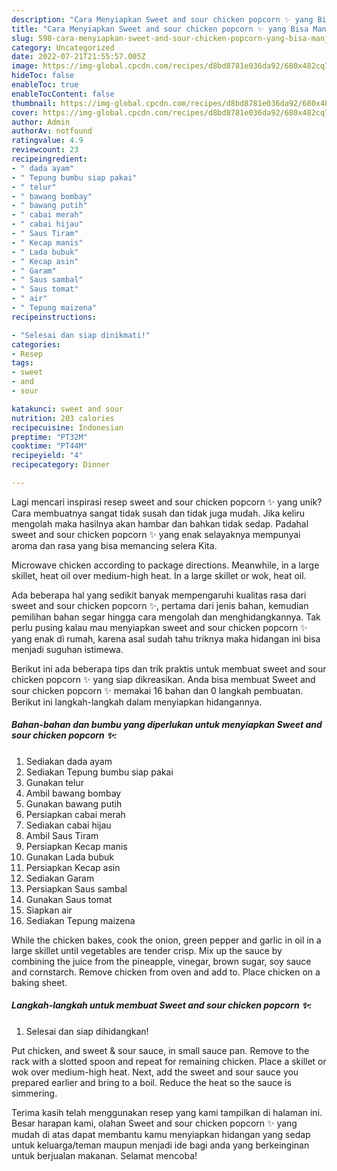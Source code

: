 ```yaml
---
description: "Cara Menyiapkan Sweet and sour chicken popcorn ✨ yang Bisa Manjain Lidah"
title: "Cara Menyiapkan Sweet and sour chicken popcorn ✨ yang Bisa Manjain Lidah"
slug: 598-cara-menyiapkan-sweet-and-sour-chicken-popcorn-yang-bisa-manjain-lidah
category: Uncategorized
date: 2022-07-21T21:55:57.005Z
image: https://img-global.cpcdn.com/recipes/d8bd8781e036da92/680x482cq70/sweet-and-sour-chicken-popcorn-foto-resep-utama.jpg
hideToc: false
enableToc: true
enableTocContent: false
thumbnail: https://img-global.cpcdn.com/recipes/d8bd8781e036da92/680x482cq70/sweet-and-sour-chicken-popcorn-foto-resep-utama.jpg
cover: https://img-global.cpcdn.com/recipes/d8bd8781e036da92/680x482cq70/sweet-and-sour-chicken-popcorn-foto-resep-utama.jpg
author: Admin
authorAv: notfound
ratingvalue: 4.9
reviewcount: 23
recipeingredient:
- " dada ayam"
- " Tepung bumbu siap pakai"
- " telur"
- " bawang bombay"
- " bawang putih"
- " cabai merah"
- " cabai hijau"
- " Saus Tiram"
- " Kecap manis"
- " Lada bubuk"
- " Kecap asin"
- " Garam"
- " Saus sambal"
- " Saus tomat"
- " air"
- " Tepung maizena"
recipeinstructions:

- "Selesai dan siap dinikmati!"
categories:
- Resep
tags:
- sweet
- and
- sour

katakunci: sweet and sour 
nutrition: 203 calories
recipecuisine: Indonesian
preptime: "PT32M"
cooktime: "PT44M"
recipeyield: "4"
recipecategory: Dinner

---
```





Lagi mencari inspirasi resep sweet and sour chicken popcorn ✨ yang unik? Cara membuatnya sangat tidak susah dan tidak juga mudah. Jika keliru mengolah maka hasilnya akan hambar dan bahkan tidak sedap. Padahal sweet and sour chicken popcorn ✨ yang enak selayaknya mempunyai aroma dan rasa yang bisa memancing selera Kita.





Microwave chicken according to package directions. Meanwhile, in a large skillet, heat oil over medium-high heat. In a large skillet or wok, heat oil.

Ada beberapa hal yang sedikit banyak mempengaruhi kualitas rasa dari sweet and sour chicken popcorn ✨, pertama dari jenis bahan, kemudian pemilihan bahan segar hingga cara mengolah dan menghidangkannya. Tak perlu pusing kalau mau menyiapkan sweet and sour chicken popcorn ✨ yang enak di rumah, karena asal sudah tahu triknya maka hidangan ini bisa menjadi suguhan istimewa.






Berikut ini ada beberapa tips dan trik praktis untuk membuat sweet and sour chicken popcorn ✨ yang siap dikreasikan. Anda bisa membuat Sweet and sour chicken popcorn ✨ memakai 16 bahan dan 0 langkah pembuatan. Berikut ini langkah-langkah dalam menyiapkan hidangannya.

<!--inarticleads1-->

##### Bahan-bahan dan bumbu yang diperlukan untuk menyiapkan Sweet and sour chicken popcorn ✨:

1. Sediakan  dada ayam
1. Sediakan  Tepung bumbu siap pakai
1. Gunakan  telur
1. Ambil  bawang bombay
1. Gunakan  bawang putih
1. Persiapkan  cabai merah
1. Sediakan  cabai hijau
1. Ambil  Saus Tiram
1. Persiapkan  Kecap manis
1. Gunakan  Lada bubuk
1. Persiapkan  Kecap asin
1. Sediakan  Garam
1. Persiapkan  Saus sambal
1. Gunakan  Saus tomat
1. Siapkan  air
1. Sediakan  Tepung maizena


While the chicken bakes, cook the onion, green pepper and garlic in oil in a large skillet until vegetables are tender crisp. Mix up the sauce by combining the juice from the pineapple, vinegar, brown sugar, soy sauce and cornstarch. Remove chicken from oven and add to. Place chicken on a baking sheet. 

<!--inarticleads2-->

##### Langkah-langkah untuk membuat Sweet and sour chicken popcorn ✨:


1. Selesai dan siap dihidangkan!

Put chicken, and sweet &amp; sour sauce, in small sauce pan. Remove to the rack with a slotted spoon and repeat for remaining chicken. Place a skillet or wok over medium-high heat. Next, add the sweet and sour sauce you prepared earlier and bring to a boil. Reduce the heat so the sauce is simmering. 

Terima kasih telah menggunakan resep yang kami tampilkan di halaman ini. Besar harapan kami, olahan Sweet and sour chicken popcorn ✨ yang mudah di atas dapat membantu kamu menyiapkan hidangan yang sedap untuk keluarga/teman maupun menjadi ide bagi anda yang berkeinginan untuk berjualan makanan. Selamat mencoba!
